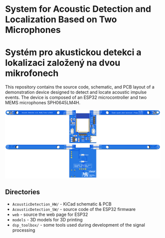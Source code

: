 # System for Acoustic Detection and Localization Based on Two Microphones
# Systém pro akustickou detekci a lokalizaci založený na dvou mikrofonech

This repository contains the source code, schematic, and PCB layout of a demonstration device designed to detect and locate acoustic impulse events. The device is composed of an ESP32 microcontroller and two MEMS microphones SPH0645LM4H.

![PCB 3D view](docs/assets/3D_view_both.png)


## Directories
- `AcousticDetection_HW/` - KiCad schematic & PCB
- `AcousticDetection_SW/` - source code of the ESP32 firmware
- `web` - source the web page for ESP32
- `models` - 3D models for 3D printing
- `dsp_toolbox/` - some tools used during development of the signal processing